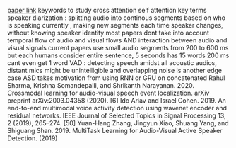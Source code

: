 [paper link](https://github.com/TaoRuijie/TalkNet-ASD/tree/main?tab=readme-ov-file)
keywords to study
cross attention self attention
key terms
speaker diarization : splitting audio into continous segments based on who is speaking currently , making new segments each time speaker changes, without knowing speaker identity
most papers dont take into account temporal flow of audio and visual flows AND interaction between audio and visual signals
current papers use small audio segments from 200 to 600 ms but each humans consider entire sentence, 5 seconds has 15 words 200 ms cant even get 1 word
VAD : detecting speech amidst all acoustic audios, distant mics might be unintelligible and overlapping noise is another edge case
ASD takes motivation from using RNN or GRU on concatenated
Rahul Sharma, Krishna Somandepalli, and Shrikanth Narayanan. 2020. Crossmodal learning for audio-visual speech event localization. arXiv preprint arXiv:2003.04358 (2020).
[6] Ido Ariav and Israel Cohen. 2019. An end-to-end multimodal voice activity detection using wavenet encoder and residual networks. IEEE Journal of Selected Topics in Signal Processing 13, 2 (2019), 265–274.
[50] Yuan-Hang Zhang, Jingyun Xiao, Shuang Yang, and Shiguang Shan. 2019. MultiTask Learning for Audio-Visual Active Speaker Detection. (2019)